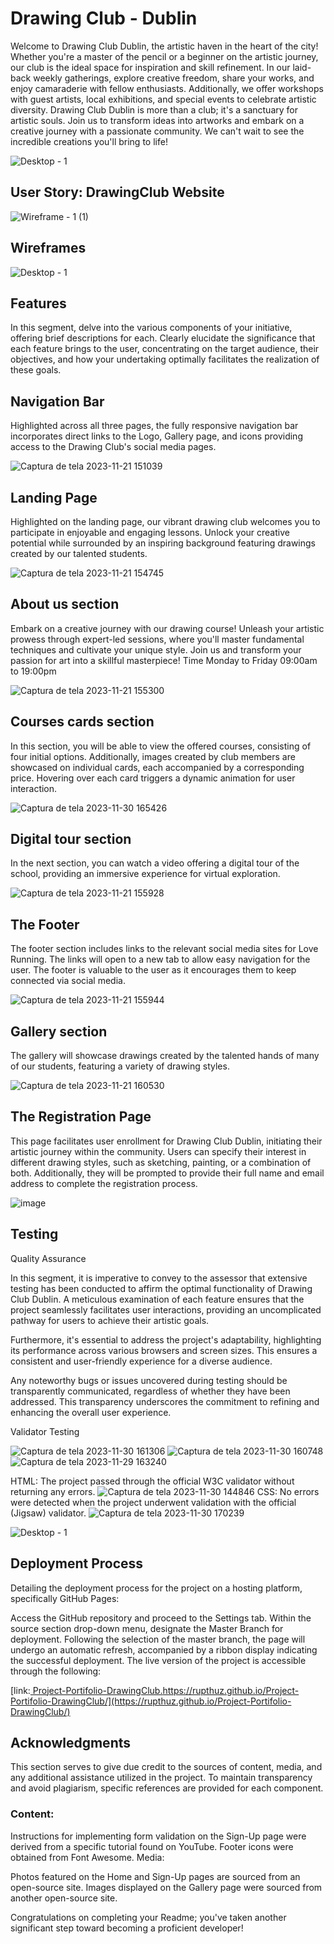 

# Drawing Club - Dublin

Welcome to Drawing Club Dublin, the artistic haven in the heart of the city! 
Whether you're a master of the pencil or a beginner on the artistic journey, our club is the ideal space for inspiration and skill refinement.
In our laid-back weekly gatherings, explore creative freedom, share your works, and enjoy camaraderie with fellow enthusiasts.
Additionally, we offer workshops with guest artists, local exhibitions, and special events to celebrate artistic diversity.
Drawing Club Dublin is more than a club; it's a sanctuary for artistic souls. Join us to transform ideas into artworks and embark on a creative journey with a passionate community. 
We can't wait to see the incredible creations you'll bring to life!

![Desktop - 1](https://github.com/Rupthuz/Project-Portifolio-DrawingClub/assets/74190717/0151ec07-9cd7-4a5c-85c4-825ce9e0931b)

<h2>User Story: DrawingClub Website</h2>

![Wireframe - 1 (1)](https://github.com/Rupthuz/Project-Portifolio-DrawingClub/assets/74190717/e48b3d06-c352-4f03-b007-e61ecca9d2bf)


<h2>Wireframes</h2>

![Desktop - 1](https://github.com/Rupthuz/Project-Portifolio-DrawingClub/assets/74190717/2a8cbd71-7aba-434e-89e0-fa688991c914)

<h2>Features</h2>
In this segment, delve into the various components of your initiative, offering brief descriptions for each.
Clearly elucidate the significance that each feature brings to the user, concentrating on the target audience, 
their objectives, and how your undertaking optimally facilitates the realization of these goals.


<h2>Navigation Bar</h2>

Highlighted across all three pages, the fully responsive navigation bar incorporates 
direct links to the Logo, Gallery page, and icons providing access to the Drawing Club's social media pages.

![Captura de tela 2023-11-21 151039](https://github.com/Rupthuz/Project-Portifolio-DrawingClub/assets/74190717/5b274277-abbd-45fb-b515-6dc319fc42b8)

<h2>Landing Page</h2>

Highlighted on the landing page, our vibrant drawing club welcomes you to participate in enjoyable and engaging lessons. 
Unlock your creative potential while surrounded by an inspiring background featuring drawings created by our talented students.

![Captura de tela 2023-11-21 154745](https://github.com/Rupthuz/Project-Portifolio-DrawingClub/assets/74190717/a61eba78-906a-4d7e-a010-39924bdb2ba0)

<h2>About us section</h2>

Embark on a creative journey with our drawing course! Unleash your artistic prowess through expert-led sessions,
where you'll master fundamental techniques and cultivate your unique style. Join us and transform your passion for art into a skillful masterpiece!
Time Monday to Friday 09:00am to 19:00pm

![Captura de tela 2023-11-21 155300](https://github.com/Rupthuz/Project-Portifolio-DrawingClub/assets/74190717/b06935af-ebe1-4c5e-80c4-c57c546959e3)

<h2>Courses cards section</h2>

In this section, you will be able to view the offered courses, consisting of four initial options. Additionally, images created by club members are showcased on individual cards, 
each accompanied by a corresponding price. 
Hovering over each card triggers a dynamic animation for user interaction.

![Captura de tela 2023-11-30 165426](https://github.com/Rupthuz/Project-Portifolio-DrawingClub/assets/74190717/9ea7c589-af59-498b-b3d5-47ae127341ed)

<h2>Digital tour section</h2>

In the next section, you can watch a video offering a digital tour of the school, providing an immersive experience for virtual exploration.

![Captura de tela 2023-11-21 155928](https://github.com/Rupthuz/Project-Portifolio-DrawingClub/assets/74190717/f8c5135b-cdab-40f1-a64e-b5ae5e44063a)

<h2>The Footer</h2>

The footer section includes links to the relevant social media sites for Love Running. The links will open to a new tab to allow easy navigation for the user.
The footer is valuable to the user as it encourages them to keep connected via social media.

![Captura de tela 2023-11-21 155944](https://github.com/Rupthuz/Project-Portifolio-DrawingClub/assets/74190717/000a57ea-59ef-4c34-aee4-988016e18355)

<h2>Gallery section</h2>

The gallery will showcase drawings created by the talented hands of many of our students, featuring a variety of drawing styles.

![Captura de tela 2023-11-21 160530](https://github.com/Rupthuz/Project-Portifolio-DrawingClub/assets/74190717/ec25f48e-c2fc-428c-bda8-842f0769fce0)


<h2>The Registration Page</h2>

This page facilitates user enrollment for Drawing Club Dublin, initiating their artistic journey within the community. Users can specify their interest in different drawing styles, 
such as sketching, painting, or a combination of both. 
Additionally, they will be prompted to provide their full name and email address to complete the registration process.

![image](https://github.com/Rupthuz/Project-Portifolio-DrawingClub/assets/74190717/ae3636e0-feea-4a35-adda-e2fa2998fe91)


<h2>Testing</h2>


Quality Assurance

In this segment, it is imperative to convey to the assessor that extensive testing has been conducted to affirm the optimal functionality of Drawing Club Dublin. A meticulous examination of each feature ensures that the project seamlessly facilitates user interactions, providing an uncomplicated pathway for users to achieve their artistic goals.

Furthermore, it's essential to address the project's adaptability, highlighting its performance across various browsers and screen sizes. This ensures a consistent and user-friendly experience for a diverse audience.

Any noteworthy bugs or issues uncovered during testing should be transparently communicated, regardless of whether they have been addressed. This transparency underscores the commitment to refining and enhancing the overall user experience.

Validator Testing

![Captura de tela 2023-11-30 161306](https://github.com/Rupthuz/Project-Portifolio-DrawingClub/assets/74190717/db5250ea-6208-4234-aaed-118138a06cab)
![Captura de tela 2023-11-30 160748](https://github.com/Rupthuz/Project-Portifolio-DrawingClub/assets/74190717/03a8e59f-28b1-4429-8610-e305ceddb821)
![Captura de tela 2023-11-29 163240](https://github.com/Rupthuz/Project-Portifolio-DrawingClub/assets/74190717/7afdfb7e-2746-489c-b141-1414f4d66d76)

HTML:
The project passed through the official W3C validator without returning any errors.
![Captura de tela 2023-11-30 144846](https://github.com/Rupthuz/Project-Portifolio-DrawingClub/assets/74190717/61c1bca7-cd49-4c26-913e-f6da08d9dede)
CSS:
No errors were detected when the project underwent validation with the official (Jigsaw) validator.
![Captura de tela 2023-11-30 170239](https://github.com/Rupthuz/Project-Portifolio-DrawingClub/assets/74190717/a5a5e453-e578-40c5-8584-6af5000978e6)


![Desktop - 1](https://github.com/Rupthuz/Project-Portifolio-DrawingClub/assets/74190717/b67fc30a-eafd-4ada-8d67-e11dc8099a83)


<h2>Deployment Process</h2>

Detailing the deployment process for the project on a hosting platform, specifically GitHub Pages:

Access the GitHub repository and proceed to the Settings tab.
Within the source section drop-down menu, designate the Master Branch for deployment.
Following the selection of the master branch, the page will undergo an automatic refresh, accompanied by a ribbon display indicating the successful deployment.
The live version of the project is accessible through the following: 

[link:[ Project-Portifolio-DrawingClub.](https://rupthuz.github.io/Project-Portifolio-DrawingClub/)https://rupthuz.github.io/Project-Portifolio-DrawingClub/](https://rupthuz.github.io/Project-Portifolio-DrawingClub/)


<h2>Acknowledgments</h2>

This section serves to give due credit to the sources of content, media, and any additional assistance utilized in the project. To maintain transparency and avoid plagiarism, specific references are provided for each component.

<h3>Content:</h3>

Instructions for implementing form validation on the Sign-Up page were derived from a specific tutorial found on YouTube.
Footer icons were obtained from Font Awesome.
Media:

Photos featured on the Home and Sign-Up pages are sourced from an open-source site.
Images displayed on the Gallery page were sourced from another open-source site.


Congratulations on completing your Readme; you've taken another significant step toward becoming a proficient developer!
